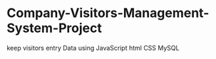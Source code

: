 # Company-Visitors-Management-System-Project
keep visitors entry Data  using JavaScript html CSS MySQL   

